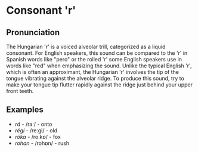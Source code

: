 # Consonant 'r'

## Pronunciation
The Hungarian 'r' is a voiced alveolar trill, categorized as a liquid consonant. For English speakers, this sound can be compared to the 'r' in Spanish words like "pero" or the rolled 'r' some English speakers use in words like "red" when emphasizing the sound. Unlike the typical English 'r', which is often an approximant, the Hungarian 'r' involves the tip of the tongue vibrating against the alveolar ridge. To produce this sound, try to make your tongue tip flutter rapidly against the ridge just behind your upper front teeth.

## Examples
- *rá* - /raː/ - onto
- *régi* - /reːɡi/ - old
- *róka* - /roːkɒ/ - fox
- *rohan* - /rohɒn/ - rush